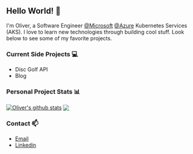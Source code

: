 ## Hello World! :wave:
I'm Oliver, a Software Engineer [@Microsoft](https://github.com/microsoft) [@Azure](https://github.com/azure) Kubernetes Services (AKS). I love to learn new technologies through building cool stuff. Look below to see some of my favorite projects.

### Current Side Projects :computer:
- Disc Golf API
- Blog

### Personal Project Stats :bar_chart:

 <a href="https://github.com/anuraghazra/github-readme-stats"><img align="center" src="https://github-readme-stats.vercel.app/api?username=OliverMKing&count_private=true&show_icons=true&include_all_commits=true&hide_title=true&hide_rank=true&hide_border=true" alt="Oliver's github stats" /></a> <a href="https://github.com/anuraghazra/github-readme-stats"><img align="center" src="https://github-readme-stats.vercel.app/api/top-langs/?username=OliverMKing&hide=css,html&layout=compact&count_private=true&langs_count=8&hide_title=true&hide_border=true" /></a> 


### Contact :mailbox:
- [Email](mailto:olivermerkleyking@gmail.com)
- [Linkedin](https://www.linkedin.com/in/oliver-merkley-king/)
